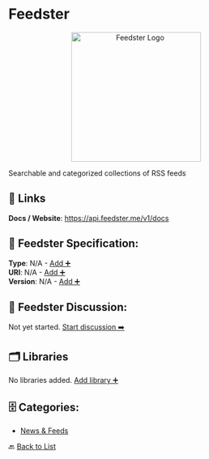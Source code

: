 # Feedster
<p align="center">
    <img width="256" src="https://raw.githubusercontent.com/apis-list/apis-list/main/apis/feedster/logo_256x256.png" alt="Feedster Logo"/>
</p>
Searchable and categorized collections of RSS feeds

##  🔗 Links
**Docs / Website**: https://api.feedster.me/v1/docs

## 🧬 Feedster Specification:
**Type**: N/A - [Add ➕](https://github.com/apis-list/apis-list/edit/main/apis.yaml#L6331)  
**URI**: N/A - [Add ➕](https://github.com/apis-list/apis-list/edit/main/apis.yaml#L6331)  
**Version**: N/A - [Add ➕](https://github.com/apis-list/apis-list/edit/main/apis.yaml#L6331)

## 💬 Feedster Discussion:
Not yet started. [Start discussion ➡️](https://github.com/apis-list/apis-list/discussions/new)

## 🗂️ Libraries

No libraries added. [Add library ➕](https://github.com/apis-list/apis-list/edit/main/apis.yaml#L6331)    


## 🗄️ Categories:
- [News & Feeds](https://github.com/apis-list/apis-list#news--feeds-)

🔙  [Back to List](https://github.com/apis-list/apis-list)
